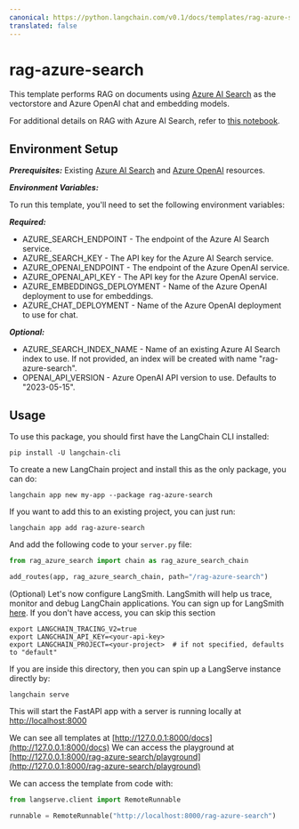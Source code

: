 ```yaml
---
canonical: https://python.langchain.com/v0.1/docs/templates/rag-azure-search
translated: false
---
```


# rag-azure-search

This template performs RAG on documents using [Azure AI Search](https://learn.microsoft.com/azure/search/search-what-is-azure-search) as the vectorstore and Azure OpenAI chat and embedding models.

For additional details on RAG with Azure AI Search, refer to [this notebook](https://github.com/langchain-ai/langchain/blob/master/docs/docs/integrations/vectorstores/azuresearch.ipynb).

## Environment Setup

***Prerequisites:*** Existing [Azure AI Search](https://learn.microsoft.com/azure/search/search-what-is-azure-search) and [Azure OpenAI](https://learn.microsoft.com/azure/ai-services/openai/overview) resources.

***Environment Variables:***

To run this template, you'll need to set the following environment variables:

***Required:***

- AZURE_SEARCH_ENDPOINT - The endpoint of the Azure AI Search service.
- AZURE_SEARCH_KEY - The API key for the Azure AI Search service.
- AZURE_OPENAI_ENDPOINT - The endpoint of the Azure OpenAI service.
- AZURE_OPENAI_API_KEY - The API key for the Azure OpenAI service.
- AZURE_EMBEDDINGS_DEPLOYMENT - Name of the Azure OpenAI deployment to use for embeddings.
- AZURE_CHAT_DEPLOYMENT - Name of the Azure OpenAI deployment to use for chat.

***Optional:***

- AZURE_SEARCH_INDEX_NAME - Name of an existing Azure AI Search index to use. If not provided, an index will be created with name "rag-azure-search".
- OPENAI_API_VERSION - Azure OpenAI API version to use. Defaults to "2023-05-15".

## Usage

To use this package, you should first have the LangChain CLI installed:

```shell
pip install -U langchain-cli
```

To create a new LangChain project and install this as the only package, you can do:

```shell
langchain app new my-app --package rag-azure-search
```

If you want to add this to an existing project, you can just run:

```shell
langchain app add rag-azure-search
```

And add the following code to your `server.py` file:

```python
from rag_azure_search import chain as rag_azure_search_chain

add_routes(app, rag_azure_search_chain, path="/rag-azure-search")
```

(Optional) Let's now configure LangSmith.
LangSmith will help us trace, monitor and debug LangChain applications.
You can sign up for LangSmith [here](https://smith.langchain.com/).
If you don't have access, you can skip this section

```shell
export LANGCHAIN_TRACING_V2=true
export LANGCHAIN_API_KEY=<your-api-key>
export LANGCHAIN_PROJECT=<your-project>  # if not specified, defaults to "default"
```

If you are inside this directory, then you can spin up a LangServe instance directly by:

```shell
langchain serve
```

This will start the FastAPI app with a server is running locally at
[http://localhost:8000](http://localhost:8000)

We can see all templates at [http://127.0.0.1:8000/docs](http://127.0.0.1:8000/docs)
We can access the playground at [http://127.0.0.1:8000/rag-azure-search/playground](http://127.0.0.1:8000/rag-azure-search/playground)

We can access the template from code with:

```python
from langserve.client import RemoteRunnable

runnable = RemoteRunnable("http://localhost:8000/rag-azure-search")
```